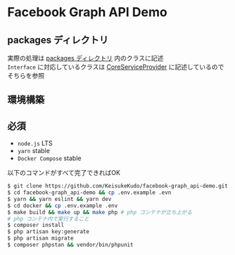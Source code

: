 # Facebook Graph API Demo

## packages ディレクトリ

実際の処理は [packages ディレクトリ](https://github.com/KeisukeKudo/facebook-graph_api-demo/tree/master/packages/Crypto) 内のクラスに記述  
`Interface` に対応しているクラスは [CoreServiceProvider](https://github.com/KeisukeKudo/facebook-graph_api-demo/blob/master/app/Providers/CoreServiceProvider.php) に記述しているのでそちらを参照  

## 環境構築

## 必須

- `node.js` LTS
- `yarn` stable
- `Docker Compose` stable

以下のコマンドがすべて完了できればOK  

```bash
$ git clone https://github.com/KeisukeKudo/facebook-graph_api-demo.git
$ cd facebook-graph_api-demo && cp .env.example .evn
$ yarn && yarn eslint && yarn dev
$ cd docker && cp .env.example .env
$ make build && make up && make php # php コンテナが立ち上がる
# php コンテナ内で実行すること
$ composer install
$ php artisan key:generate
$ php artisan migrate
$ composer phpstan && vendor/bin/phpunit
```
